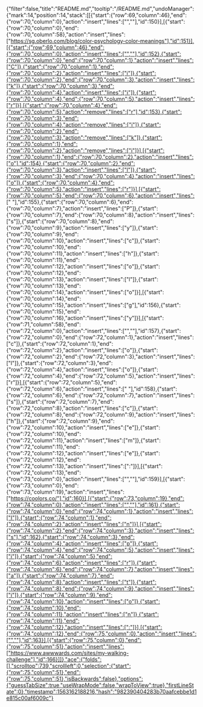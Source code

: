 {"filter":false,"title":"README.md","tooltip":"/README.md","undoManager":{"mark":14,"position":14,"stack":[[{"start":{"row":69,"column":46},"end":{"row":70,"column":0},"action":"insert","lines":["",""],"id":150}],[{"start":{"row":70,"column":0},"end":{"row":70,"column":58},"action":"insert","lines":["https://sg.oberlo.com/blog/color-psychology-color-meanings"],"id":151}],[{"start":{"row":69,"column":46},"end":{"row":70,"column":0},"action":"insert","lines":["",""],"id":152},{"start":{"row":70,"column":0},"end":{"row":70,"column":1},"action":"insert","lines":["C"]},{"start":{"row":70,"column":1},"end":{"row":70,"column":2},"action":"insert","lines":["i"]},{"start":{"row":70,"column":2},"end":{"row":70,"column":3},"action":"insert","lines":["k"]},{"start":{"row":70,"column":3},"end":{"row":70,"column":4},"action":"insert","lines":["i"]},{"start":{"row":70,"column":4},"end":{"row":70,"column":5},"action":"insert","lines":["r"]}],[{"start":{"row":70,"column":4},"end":{"row":70,"column":5},"action":"remove","lines":["r"],"id":153},{"start":{"row":70,"column":3},"end":{"row":70,"column":4},"action":"remove","lines":["i"]},{"start":{"row":70,"column":2},"end":{"row":70,"column":3},"action":"remove","lines":["k"]},{"start":{"row":70,"column":1},"end":{"row":70,"column":2},"action":"remove","lines":["i"]}],[{"start":{"row":70,"column":1},"end":{"row":70,"column":2},"action":"insert","lines":["o"],"id":154},{"start":{"row":70,"column":2},"end":{"row":70,"column":3},"action":"insert","lines":["l"]},{"start":{"row":70,"column":3},"end":{"row":70,"column":4},"action":"insert","lines":["o"]},{"start":{"row":70,"column":4},"end":{"row":70,"column":5},"action":"insert","lines":["r"]}],[{"start":{"row":70,"column":5},"end":{"row":70,"column":6},"action":"insert","lines":[" "],"id":155},{"start":{"row":70,"column":6},"end":{"row":70,"column":7},"action":"insert","lines":["P"]},{"start":{"row":70,"column":7},"end":{"row":70,"column":8},"action":"insert","lines":["s"]},{"start":{"row":70,"column":8},"end":{"row":70,"column":9},"action":"insert","lines":["y"]},{"start":{"row":70,"column":9},"end":{"row":70,"column":10},"action":"insert","lines":["c"]},{"start":{"row":70,"column":10},"end":{"row":70,"column":11},"action":"insert","lines":["h"]},{"start":{"row":70,"column":11},"end":{"row":70,"column":12},"action":"insert","lines":["o"]},{"start":{"row":70,"column":12},"end":{"row":70,"column":13},"action":"insert","lines":["l"]},{"start":{"row":70,"column":13},"end":{"row":70,"column":14},"action":"insert","lines":["o"]}],[{"start":{"row":70,"column":14},"end":{"row":70,"column":15},"action":"insert","lines":["g"],"id":156},{"start":{"row":70,"column":15},"end":{"row":70,"column":16},"action":"insert","lines":["y"]}],[{"start":{"row":71,"column":58},"end":{"row":72,"column":0},"action":"insert","lines":["",""],"id":157},{"start":{"row":72,"column":0},"end":{"row":72,"column":1},"action":"insert","lines":["c"]},{"start":{"row":72,"column":1},"end":{"row":72,"column":2},"action":"insert","lines":["o"]},{"start":{"row":72,"column":2},"end":{"row":72,"column":3},"action":"insert","lines":["l"]},{"start":{"row":72,"column":3},"end":{"row":72,"column":4},"action":"insert","lines":["o"]},{"start":{"row":72,"column":4},"end":{"row":72,"column":5},"action":"insert","lines":["r"]}],[{"start":{"row":72,"column":5},"end":{"row":72,"column":6},"action":"insert","lines":[" "],"id":158},{"start":{"row":72,"column":6},"end":{"row":72,"column":7},"action":"insert","lines":["s"]},{"start":{"row":72,"column":7},"end":{"row":72,"column":8},"action":"insert","lines":["c"]},{"start":{"row":72,"column":8},"end":{"row":72,"column":9},"action":"insert","lines":["h"]},{"start":{"row":72,"column":9},"end":{"row":72,"column":10},"action":"insert","lines":["e"]},{"start":{"row":72,"column":10},"end":{"row":72,"column":11},"action":"insert","lines":["m"]},{"start":{"row":72,"column":11},"end":{"row":72,"column":12},"action":"insert","lines":["e"]},{"start":{"row":72,"column":12},"end":{"row":72,"column":13},"action":"insert","lines":[":"]}],[{"start":{"row":72,"column":13},"end":{"row":73,"column":0},"action":"insert","lines":["",""],"id":159}],[{"start":{"row":73,"column":0},"end":{"row":73,"column":19},"action":"insert","lines":["https://coolors.co/"],"id":160}],[{"start":{"row":73,"column":19},"end":{"row":74,"column":0},"action":"insert","lines":["",""],"id":161},{"start":{"row":74,"column":0},"end":{"row":74,"column":1},"action":"insert","lines":["I"]},{"start":{"row":74,"column":1},"end":{"row":74,"column":2},"action":"insert","lines":["n"]}],[{"start":{"row":74,"column":2},"end":{"row":74,"column":3},"action":"insert","lines":["s"],"id":162},{"start":{"row":74,"column":3},"end":{"row":74,"column":4},"action":"insert","lines":["p"]},{"start":{"row":74,"column":4},"end":{"row":74,"column":5},"action":"insert","lines":["i"]},{"start":{"row":74,"column":5},"end":{"row":74,"column":6},"action":"insert","lines":["r"]},{"start":{"row":74,"column":6},"end":{"row":74,"column":7},"action":"insert","lines":["a"]},{"start":{"row":74,"column":7},"end":{"row":74,"column":8},"action":"insert","lines":["t"]},{"start":{"row":74,"column":8},"end":{"row":74,"column":9},"action":"insert","lines":["i"]},{"start":{"row":74,"column":9},"end":{"row":74,"column":10},"action":"insert","lines":["o"]},{"start":{"row":74,"column":10},"end":{"row":74,"column":11},"action":"insert","lines":["n"]},{"start":{"row":74,"column":11},"end":{"row":74,"column":12},"action":"insert","lines":[":"]}],[{"start":{"row":74,"column":12},"end":{"row":75,"column":0},"action":"insert","lines":["",""],"id":163}],[{"start":{"row":75,"column":0},"end":{"row":75,"column":51},"action":"insert","lines":["https://www.awwwards.com/sites/my-walking-challenge"],"id":166}]]},"ace":{"folds":[],"scrolltop":739,"scrollleft":0,"selection":{"start":{"row":75,"column":51},"end":{"row":75,"column":51},"isBackwards":false},"options":{"guessTabSize":true,"useWrapMode":false,"wrapToView":true},"firstLineState":0},"timestamp":1563162188216,"hash":"982390404283b70aafcebbe1d1e815c00af6009c"}